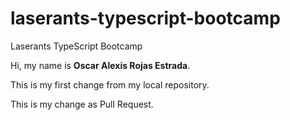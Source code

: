 # laserants-typescript-bootcamp

Laserants TypeScript Bootcamp

Hi, my name is **Oscar Alexis Rojas Estrada**.

This is my first change from my local repository.

This is my change as Pull Request.
